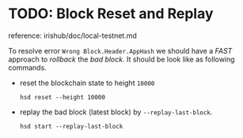
# TODO: Block Reset and Replay

reference: irishub/doc/local-testnet.md


To resolve error `Wrong Block.Header.AppHash` we should have a *FAST* approach to *rollback* the *bad block*.  It should be look like as following commands.

- reset the blockchain state to height `10000`

    ```
    hsd reset --height 10000
    ```

- replay the bad block (latest block) by `--replay-last-block`.

    ```
    hsd start --replay-last-block
    ```

